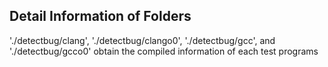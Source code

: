 ## Detail Information of Folders
'./detectbug/clang', './detectbug/clango0', './detectbug/gcc', and './detectbug/gcco0' obtain the compiled information of each test programs

